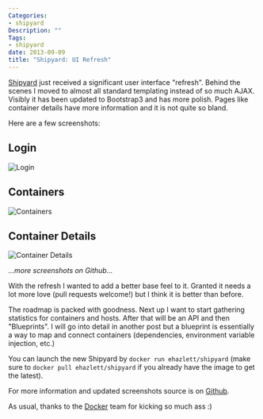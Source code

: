 ```yaml
---
Categories:
- shipyard
Description: ""
Tags:
- shipyard
date: 2013-09-09
title: "Shipyard: UI Refresh"
---
```

[Shipyard](https://github.com/ehazlett/shipyard) just received a significant user
interface "refresh".  Behind the scenes I moved to almost all standard templating
instead of so much AJAX.  Visibly it has been updated to Bootstrap3 and has more polish.
Pages like container details have more information and it is not quite so bland.

Here are a few screenshots:

## Login

![Login](/media/ui-refresh-login.png)

## Containers

![Containers](/media/ui-refresh-containers.png)

## Container Details

![Container Details](/media/ui-refresh-container-details.png)

_...more screenshots on Github..._

With the refresh I wanted to add a better base feel to it.  Granted it needs
a lot more love (pull requests welcome!) but I think it is better than before.

The roadmap is packed with goodness.  Next up I want to start gathering
statistics for containers and hosts.  After that will be an API and then "Blueprints".
I will go into detail in another post but a blueprint is essentially a way
to map and connect containers (dependencies, environment variable injection, etc.)

You can launch the new Shipyard by `docker run ehazlett/shipyard` (make sure to
`docker pull ehazlett/shipyard` if you already have the image to get the latest).

For more information and updated screenshots source is on [Github](https://github.com/ehazlett/shipyard).

As usual, thanks to the [Docker](http://docker.com) team for kicking so much ass :)
